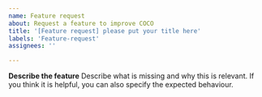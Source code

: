 ```yaml
---
name: Feature request
about: Request a feature to improve COCO
title: '[Feature request] please put your title here'
labels: 'Feature-request'
assignees: ''

---
```


**Describe the feature**
Describe what is missing and why this is relevant. If you think it is helpful, you can also specify the expected behaviour.
